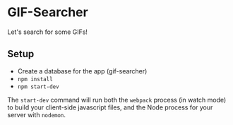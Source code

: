 # GIF-Searcher

Let's search for some GIFs!

## Setup

* Create a database for the app (gif-searcher)
* `npm install`
* `npm start-dev`

The `start-dev` command will run both the `webpack` process (in watch mode) to build your client-side javascript files, and the Node process for your server with `nodemon`.